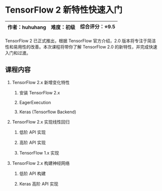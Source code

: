 # TensorFlow 2 新特性快速入门

| 作者：huhuhang | 难度：初级 | 综合评分：:star:9.5 |
|:-----------:|:-----:|:--------------:|

TensorFlow 2 已正式推出，根据 TensorFlow 官方介绍，2.0 版本将专注于简洁性和易用性的改善。本次课程将带你了解 TensorFlow 2.0 的新特性，并完成快速入门和过渡。

## 课程内容

1. TensorFlow 2.x 新增变化特性
   
   1. 安装 TensorFlow 2.x
   
   2. EagerExecution
   
   3. Keras (Tensorflow Backend)

2. TensorFlow 2.x 实现线性回归
   
   1. 低阶 API 实现
   
   2. 高阶 API 实现
   
   3. TensorFlow 1.x 实现

3. TensorFlow 2.x 构建神经网络
   
   1. 低阶 API 构建
   
   2. Keras 高阶 API 实现
